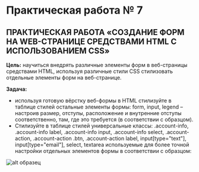 # Практическая работа № 7
## ПРАКТИЧЕСКАЯ РАБОТА  «СОЗДАНИЕ ФОРМ НА WEB-СТРАНИЦЕ СРЕДСТВАМИ HTML С ИСПОЛЬЗОВАНИЕМ CSS»
**Цель:** научиться внедрять различные элементы форм в веб-страницы средствами HTML, используя различные стили CSS стилизовать отдельные элементы форм на веб-странице.

**Задача:** 
* используя готовую вёрстку веб-формы в HTML стилизуйте в таблице стилей остальные элементы формы: form, input, legend – настроив размер, отступы, расположение и внутренние отступы соответственно, там, где это требуется (в соответствии с образцом).
* Стилизуйте в таблице стилей универсальные классы: .account-info, .account-info label, .account-info input, .account-info select, .account-action, .account-action .btn, .account-action label, input[type="text"], input[type="email"],  select, textarea используемые для более точной настройки отдельных элементов  формы в соответствии с образцом:
  
![alt образец](https://github.com/fufaev/html_lesson4/blob/main/page%20examples/example-2.jpg) 


